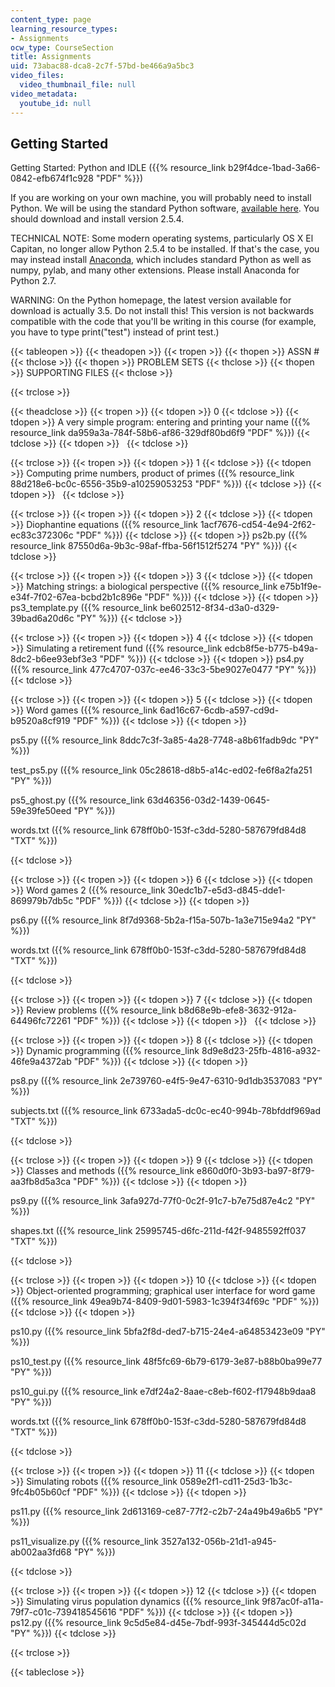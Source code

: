 ```yaml
---
content_type: page
learning_resource_types:
- Assignments
ocw_type: CourseSection
title: Assignments
uid: 73abac88-dca8-2c7f-57bd-be466a9a5bc3
video_files:
  video_thumbnail_file: null
video_metadata:
  youtube_id: null
---
```


Getting Started
---------------

Getting Started: Python and IDLE ({{% resource_link b29f4dce-1bad-3a66-0842-efb674f1c928 "PDF" %}})

If you are working on your own machine, you will probably need to install Python. We will be using the standard Python software, [available here](http://python.org/download/). You should download and install version 2.5.4.

TECHNICAL NOTE: Some modern operating systems, particularly OS X El Capitan, no longer allow Python 2.5.4 to be installed. If that's the case, you may instead install [Anaconda](https://www.anaconda.com/products/individual), which includes standard Python as well as numpy, pylab, and many other extensions. Please install Anaconda for Python 2.7.

WARNING: On the Python homepage, the latest version available for download is actually 3.5. Do not install this! This version is not backwards compatible with the code that you'll be writing in this course (for example, you have to type print("test") instead of print test.)

{{< tableopen >}}
{{< theadopen >}}
{{< tropen >}}
{{< thopen >}}
ASSN #
{{< thclose >}}
{{< thopen >}}
PROBLEM SETS
{{< thclose >}}
{{< thopen >}}
SUPPORTING FILES
{{< thclose >}}

{{< trclose >}}

{{< theadclose >}}
{{< tropen >}}
{{< tdopen >}}
0
{{< tdclose >}}
{{< tdopen >}}
A very simple program: entering and printing your name ({{% resource_link da959a3a-784f-58b6-af86-329df80bd6f9 "PDF" %}})
{{< tdclose >}}
{{< tdopen >}}
 
{{< tdclose >}}

{{< trclose >}}
{{< tropen >}}
{{< tdopen >}}
1
{{< tdclose >}}
{{< tdopen >}}
Computing prime numbers, product of primes ({{% resource_link 88d218e6-bc0c-6556-35b9-a10259053253 "PDF" %}})
{{< tdclose >}}
{{< tdopen >}}
 
{{< tdclose >}}

{{< trclose >}}
{{< tropen >}}
{{< tdopen >}}
2
{{< tdclose >}}
{{< tdopen >}}
Diophantine equations ({{% resource_link 1acf7676-cd54-4e94-2f62-ec83c372306c "PDF" %}})
{{< tdclose >}}
{{< tdopen >}}
ps2b.py ({{% resource_link 87550d6a-9b3c-98af-ffba-56f1512f5274 "PY" %}})
{{< tdclose >}}

{{< trclose >}}
{{< tropen >}}
{{< tdopen >}}
3
{{< tdclose >}}
{{< tdopen >}}
Matching strings: a biological perspective ({{% resource_link e75b1f9e-e34f-7f02-67ea-bcbd2b1c896e "PDF" %}})
{{< tdclose >}}
{{< tdopen >}}
ps3\_template.py ({{% resource_link be602512-8f34-d3a0-d329-39bad6a20d6c "PY" %}})
{{< tdclose >}}

{{< trclose >}}
{{< tropen >}}
{{< tdopen >}}
4
{{< tdclose >}}
{{< tdopen >}}
Simulating a retirement fund ({{% resource_link edcb8f5e-b775-b49a-8dc2-b6ee93ebf3e3 "PDF" %}})
{{< tdclose >}}
{{< tdopen >}}
ps4.py ({{% resource_link 477c4707-037c-ee46-33c3-5be9027e0477 "PY" %}})
{{< tdclose >}}

{{< trclose >}}
{{< tropen >}}
{{< tdopen >}}
5
{{< tdclose >}}
{{< tdopen >}}
Word games ({{% resource_link 6ad16c67-6cdb-a597-cd9d-b9520a8cf919 "PDF" %}})
{{< tdclose >}}
{{< tdopen >}}


ps5.py ({{% resource_link 8ddc7c3f-3a85-4a28-7748-a8b61fadb9dc "PY" %}})

test\_ps5.py ({{% resource_link 05c28618-d8b5-a14c-ed02-fe6f8a2fa251 "PY" %}})

ps5\_ghost.py ({{% resource_link 63d46356-03d2-1439-0645-59e39fe50eed "PY" %}})

words.txt ({{% resource_link 678ff0b0-153f-c3dd-5280-587679fd84d8 "TXT" %}})


{{< tdclose >}}

{{< trclose >}}
{{< tropen >}}
{{< tdopen >}}
6
{{< tdclose >}}
{{< tdopen >}}
Word games 2 ({{% resource_link 30edc1b7-e5d3-d845-dde1-869979b7db5c "PDF" %}})
{{< tdclose >}}
{{< tdopen >}}


ps6.py ({{% resource_link 8f7d9368-5b2a-f15a-507b-1a3e715e94a2 "PY" %}})

words.txt ({{% resource_link 678ff0b0-153f-c3dd-5280-587679fd84d8 "TXT" %}})


{{< tdclose >}}

{{< trclose >}}
{{< tropen >}}
{{< tdopen >}}
7
{{< tdclose >}}
{{< tdopen >}}
Review problems ({{% resource_link b8d68e9b-efe8-3632-912a-64496fc72261 "PDF" %}})
{{< tdclose >}}
{{< tdopen >}}
 
{{< tdclose >}}

{{< trclose >}}
{{< tropen >}}
{{< tdopen >}}
8
{{< tdclose >}}
{{< tdopen >}}
Dynamic programming ({{% resource_link 8d9e8d23-25fb-4816-a932-46fe9a4372ab "PDF" %}})
{{< tdclose >}}
{{< tdopen >}}


ps8.py ({{% resource_link 2e739760-e4f5-9e47-6310-9d1db3537083 "PY" %}})

subjects.txt ({{% resource_link 6733ada5-dc0c-ec40-994b-78bfddf969ad "TXT" %}})


{{< tdclose >}}

{{< trclose >}}
{{< tropen >}}
{{< tdopen >}}
9
{{< tdclose >}}
{{< tdopen >}}
Classes and methods ({{% resource_link e860d0f0-3b93-ba97-8f79-aa3fb8d5a3ca "PDF" %}})
{{< tdclose >}}
{{< tdopen >}}


ps9.py ({{% resource_link 3afa927d-77f0-0c2f-91c7-b7e75d87e4c2 "PY" %}})

shapes.txt ({{% resource_link 25995745-d6fc-211d-f42f-9485592ff037 "TXT" %}})


{{< tdclose >}}

{{< trclose >}}
{{< tropen >}}
{{< tdopen >}}
10
{{< tdclose >}}
{{< tdopen >}}
Object-oriented programming; graphical user interface for word game ({{% resource_link 49ea9b74-8409-9d01-5983-1c394f34f69c "PDF" %}})
{{< tdclose >}}
{{< tdopen >}}


ps10.py ({{% resource_link 5bfa2f8d-ded7-b715-24e4-a64853423e09 "PY" %}})

ps10\_test.py ({{% resource_link 48f5fc69-6b79-6179-3e87-b88b0ba99e77 "PY" %}})

ps10\_gui.py ({{% resource_link e7df24a2-8aae-c8eb-f602-f17948b9daa8 "PY" %}})

words.txt ({{% resource_link 678ff0b0-153f-c3dd-5280-587679fd84d8 "TXT" %}})


{{< tdclose >}}

{{< trclose >}}
{{< tropen >}}
{{< tdopen >}}
11
{{< tdclose >}}
{{< tdopen >}}
Simulating robots ({{% resource_link 0589e2f1-cd11-25d3-1b3c-9fc4b05b60cf "PDF" %}})
{{< tdclose >}}
{{< tdopen >}}


ps11.py ({{% resource_link 2d613169-ce87-77f2-c2b7-24a49b49a6b5 "PY" %}})

ps11\_visualize.py ({{% resource_link 3527a132-056b-21d1-a945-ab002aa3fd68 "PY" %}})


{{< tdclose >}}

{{< trclose >}}
{{< tropen >}}
{{< tdopen >}}
12
{{< tdclose >}}
{{< tdopen >}}
Simulating virus population dynamics ({{% resource_link 9f87ac0f-a11a-79f7-c01c-739418545616 "PDF" %}})
{{< tdclose >}}
{{< tdopen >}}
ps12.py ({{% resource_link 9c5d5e84-d45e-7bdf-993f-345444d5c02d "PY" %}})
{{< tdclose >}}

{{< trclose >}}

{{< tableclose >}}